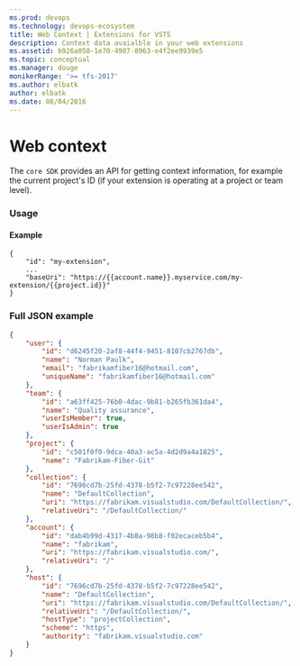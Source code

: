 ```yaml
---
ms.prod: devops
ms.technology: devops-ecosystem
title: Web Context | Extensions for VSTS
description: Context data avaialble in your web extensions 
ms.assetid: b926a050-1e70-4907-8963-e4f2ee9939e5
ms.topic: conceptual
ms.manager: douge
monikerRange: '>= tfs-2017'
ms.author: elbatk
author: elbatk
ms.date: 08/04/2016
---
```


# Web context

The `core SDK` provides an API for getting context information, for example the current project's ID (if your extension is operating at a project or team level).



### Usage


#### Example

```
{
    "id": "my-extension",
    ...
    "baseUri": "https://{{account.name}}.myservice.com/my-extension/{{project.id}}"
}
```

### Full JSON example

```json
{
    "user": {
        "id": "d6245f20-2af8-44f4-9451-8107cb2767db",
        "name": "Norman Paulk",
        "email": "fabrikamfiber16@hotmail.com",
        "uniqueName": "fabrikamfiber16@hotmail.com"
    },
    "team": {
        "id": "a63ff425-76b0-4dac-9b81-b265fb361da4",
        "name": "Quality assurance",
        "userIsMember": true,
        "userIsAdmin": true
    },
    "project": {
        "id": "c501f0f0-9dca-40a3-ac5a-4d2d9a4a1825",
        "name": "Fabrikam-Fiber-Git"
    },
    "collection": {
        "id": "7696cd7b-25fd-4378-b5f2-7c97228ee542",
        "name": "DefaultCollection",
        "uri": "https://fabrikam.visualstudio.com/DefaultCollection/",
        "relativeUri": "/DefaultCollection/"
    },
    "account": {
        "id": "dab4b99d-4317-4b8a-98b8-f02ecaceb5b4",
        "name": "fabrikam",
        "uri": "https://fabrikam.visualstudio.com/",
        "relativeUri": "/"
    },
    "host": {
        "id": "7696cd7b-25fd-4378-b5f2-7c97228ee542",
        "name": "DefaultCollection",
        "uri": "https://fabrikam.visualstudio.com/DefaultCollection/",
        "relativeUri": "/DefaultCollection/",
        "hostType": "projectCollection",
        "scheme": "https",
        "authority": "fabrikam.visualstudio.com"
    }
}
```

